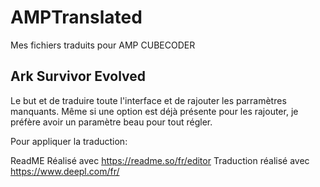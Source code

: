 # AMPTranslated
Mes fichiers traduits pour AMP CUBECODER

## Ark Survivor Evolved
Le but et de traduire toute l'interface et de rajouter les parramètres manquants. Même si une option est déjà présente pour les rajouter, je préfère avoir un paramètre beau pour tout régler.

Pour appliquer la traduction:


ReadME Réalisé avec https://readme.so/fr/editor
Traduction réalisé avec https://www.deepl.com/fr/
